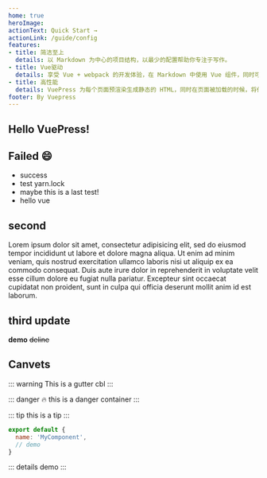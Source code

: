 ```yaml
---
home: true
heroImage:
actionText: Quick Start →
actionLink: /guide/config
features:
- title: 简洁至上
  details: 以 Markdown 为中心的项目结构，以最少的配置帮助你专注于写作。
- title: Vue驱动
  details: 享受 Vue + webpack 的开发体验，在 Markdown 中使用 Vue 组件，同时可以使用 Vue 来开发自定义主题。
- title: 高性能
  details: VuePress 为每个页面预渲染生成静态的 HTML，同时在页面被加载的时候，将作为 SPA 运行。
footer: By Vuepress
---
```


## Hello VuePress!

## Failed 😄
-  success
- test yarn.lock
- maybe this is a last test!
- hello vue

## second
Lorem ipsum dolor sit amet, consectetur adipisicing elit, sed do eiusmod tempor incididunt ut labore et dolore magna aliqua. Ut enim ad minim veniam, quis nostrud exercitation ullamco laboris nisi ut aliquip ex ea commodo consequat. Duis aute irure dolor in reprehenderit in voluptate velit esse cillum dolore eu fugiat nulla pariatur. Excepteur sint occaecat cupidatat non proident, sunt in culpa qui officia deserunt mollit anim id est laborum.

## third update
  __demo__
  ~~deline~~

## Canvets
::: warning
  This is a gutter cbl
:::


::: danger 🔥
this is a danger container
:::

::: tip
this is a tip
:::

``` js
export default {
  name: 'MyComponent',
  // demo
}
```

::: details
demo
:::
